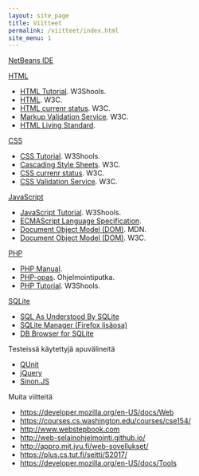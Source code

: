 ```yaml
---
layout: site_page
title: Viitteet
permalink: /viitteet/index.html 
site_menu: 1
---
```



[NetBeans IDE][netbeans]  
      
[netbeans]: http://netbeans.org  


[HTML](https://developer.mozilla.org/en-US/docs/Web/HTML) 

* [HTML Tutorial](https://www.w3schools.com/html/default.asp). W3Shools.
* [HTML](https://www.w3.org/html/). W3C.
* [HTML currenr status](https://www.w3.org/standards/techs/html#w3c_all). W3C. 
* [Markup Validation Service](http://validator.w3.org). W3C. 
* [HTML Living Standard](https://html.spec.whatwg.org/multipage/).

[CSS](https://developer.mozilla.org/en-US/docs/Web/CSS)

* [CSS Tutorial](https://www.w3schools.com/css/default.asp). W3Shools.
* [Cascading Style Sheets](https://www.w3.org/Style/CSS/). W3C.
* [CSS currenr status](https://www.w3.org/standards/techs/css#w3c_all). W3C. 
* [CSS Validation Service](https://jigsaw.w3.org/css-validator/validator.html.en). W3C.

[JavaScript](https://developer.mozilla.org/en-US/docs/Web/JavaScript)

* [JavaScript Tutorial](https://www.w3schools.com/js/default.asp). W3Shools.
* [ECMAScript Language Specification](https://tc39.github.io/ecma262/).
* [Document Object Model (DOM)](https://developer.mozilla.org/en-US/docs/Web/API/Document_Object_Model). MDN.
* [Document Object Model (DOM)](https://www.w3.org/DOM/). W3C.

[PHP](http://php.net)

* [PHP Manual](http://php.net/manual/en/).
* [PHP-opas](http://www.ohjelmointiputka.net/oppaat/opas.php?tunnus=php_01). Ohjelmointiputka.
* [PHP Tutorial](https://www.w3schools.com/php/). W3Shools.

[SQLite][sqlite]  

[sqlite]: https://www.sqlite.org

* [SQL As Understood By SQLite](https://www.sqlite.org/lang.html)
* [SQLite Manager (Firefox lisäosa)](https://addons.mozilla.org/fi/firefox/addon/sqlite-manager/)
* [DB Browser for SQLite](http://sqlitebrowser.org)


Testeissä käytettyjä apuvälineitä

* [QUnit](http://qunitjs.com)
* [jQuery](https://jquery.com)
* [Sinon.JS](http://sinonjs.org)
 
 Muita viitteitä
 
* <https://developer.mozilla.org/en-US/docs/Web>
* <https://courses.cs.washington.edu/courses/cse154/> 
* <http://www.webstepbook.com>
* <http://web-selainohjelmointi.github.io/>
* <http://appro.mit.jyu.fi/web-sovellukset/>
* <https://plus.cs.tut.fi/seitti/S2017/> 
* <https://developer.mozilla.org/en-US/docs/Tools>


